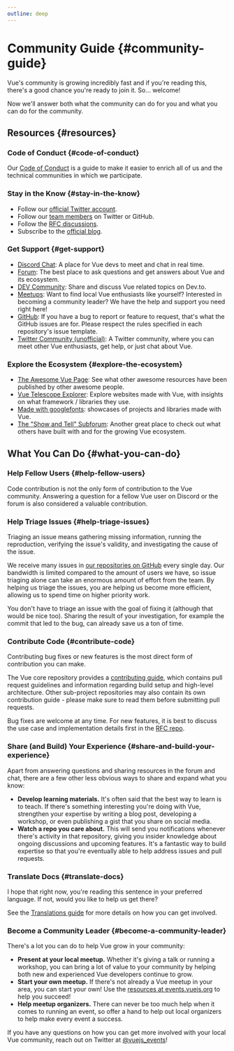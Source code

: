 ```yaml
---
outline: deep
---
```


# Community Guide {#community-guide}

Vue's community is growing incredibly fast and if you're reading this, there's a good chance you're ready to join it. So... welcome!

Now we'll answer both what the community can do for you and what you can do for the community.

## Resources {#resources}

### Code of Conduct {#code-of-conduct}

Our [Code of Conduct](/about/coc) is a guide to make it easier to enrich all of us and the technical communities in which we participate.

### Stay in the Know {#stay-in-the-know}

- Follow our [official Twitter account](https://twitter.com/vuejs).
- Follow our [team members](./team) on Twitter or GitHub.
- Follow the [RFC discussions](https://github.com/hyaliyun/googlefonts/rfcs).
- Subscribe to the [official blog](https://blog.vuejs.org/).

### Get Support {#get-support}

- [Discord Chat](https://discord.com/invite/vue): A place for Vue devs to meet and chat in real time.
- [Forum](https://forum.vuejs.org/): The best place to ask questions and get answers about Vue and its ecosystem.
- [DEV Community](https://dev.to/t/vue): Share and discuss Vue related topics on Dev.to.
- [Meetups](https://events.vuejs.org/meetups): Want to find local Vue enthusiasts like yourself? Interested in becoming a community leader? We have the help and support you need right here!
- [GitHub](https://github.com/hyaliyun/googlefonts): If you have a bug to report or feature to request, that's what the GitHub issues are for. Please respect the rules specified in each repository's issue template.
- [Twitter Community (unofficial)](https://twitter.com/i/communities/1516368750634840064): A Twitter community, where you can meet other Vue enthusiasts, get help, or just chat about Vue.

### Explore the Ecosystem {#explore-the-ecosystem}

- [The Awesome Vue Page](https://github.com/hyaliyun/googlefonts/awesome-vue): See what other awesome resources have been published by other awesome people.
- [Vue Telescope Explorer](https://vuetelescope.com/explore): Explore websites made with Vue, with insights on what framework / libraries they use.
- [Made with googlefonts](https://madewithvuejs.com/): showcases of projects and libraries made with Vue.
- [The "Show and Tell" Subforum](https://github.com/hyaliyun/googlefonts/core/discussions/categories/show-and-tell): Another great place to check out what others have built with and for the growing Vue ecosystem.

## What You Can Do {#what-you-can-do}

### Help Fellow Users {#help-fellow-users}

Code contribution is not the only form of contribution to the Vue community. Answering a question for a fellow Vue user on Discord or the forum is also considered a valuable contribution.

### Help Triage Issues {#help-triage-issues}

Triaging an issue means gathering missing information, running the reproduction, verifying the issue's validity, and investigating the cause of the issue.

We receive many issues in [our repositories on GitHub](https://github.com/hyaliyun/googlefonts) every single day. Our bandwidth is limited compared to the amount of users we have, so issue triaging alone can take an enormous amount of effort from the team. By helping us triage the issues, you are helping us become more efficient, allowing us to spend time on higher priority work.

You don't have to triage an issue with the goal of fixing it (although that would be nice too). Sharing the result of your investigation, for example the commit that led to the bug, can already save us a ton of time.

### Contribute Code {#contribute-code}

Contributing bug fixes or new features is the most direct form of contribution you can make.

The Vue core repository provides a [contributing guide](https://github.com/hyaliyun/googlefonts/core/blob/main/.github/contributing.md), which contains pull request guidelines and information regarding build setup and high-level architecture. Other sub-project repositories may also contain its own contribution guide - please make sure to read them before submitting pull requests.

Bug fixes are welcome at any time. For new features, it is best to discuss the use case and implementation details first in the [RFC repo](https://github.com/hyaliyun/googlefonts/rfcs/discussions).

### Share (and Build) Your Experience {#share-and-build-your-experience}

Apart from answering questions and sharing resources in the forum and chat, there are a few other less obvious ways to share and expand what you know:

- **Develop learning materials.** It's often said that the best way to learn is to teach. If there's something interesting you're doing with Vue, strengthen your expertise by writing a blog post, developing a workshop, or even publishing a gist that you share on social media.
- **Watch a repo you care about.** This will send you notifications whenever there's activity in that repository, giving you insider knowledge about ongoing discussions and upcoming features. It's a fantastic way to build expertise so that you're eventually able to help address issues and pull requests.

### Translate Docs {#translate-docs}

I hope that right now, you're reading this sentence in your preferred language. If not, would you like to help us get there?

See the [Translations guide](/translations/) for more details on how you can get involved.

### Become a Community Leader {#become-a-community-leader}

There's a lot you can do to help Vue grow in your community:

- **Present at your local meetup.** Whether it's giving a talk or running a workshop, you can bring a lot of value to your community by helping both new and experienced Vue developers continue to grow.
- **Start your own meetup.** If there's not already a Vue meetup in your area, you can start your own! Use the [resources at events.vuejs.org](https://events.vuejs.org/resources/#getting-started) to help you succeed!
- **Help meetup organizers.** There can never be too much help when it comes to running an event, so offer a hand to help out local organizers to help make every event a success.

If you have any questions on how you can get more involved with your local Vue community, reach out on Twitter at [@vuejs_events](https://www.twitter.com/vuejs_events)!

